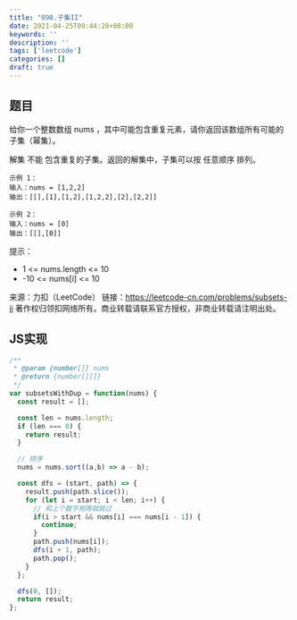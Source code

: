 ```yaml
---
title: "090.子集II"
date: 2021-04-25T09:44:28+08:00
keywords: ''
description: ''
tags: ['leetcode']
categories: []
draft: true
---
```


## 题目

给你一个整数数组 nums ，其中可能包含重复元素，请你返回该数组所有可能的子集（幂集）。

解集 不能 包含重复的子集。返回的解集中，子集可以按 任意顺序 排列。

```
示例 1：
输入：nums = [1,2,2]
输出：[[],[1],[1,2],[1,2,2],[2],[2,2]]

示例 2：
输入：nums = [0]
输出：[[],[0]]
```

提示：

- 1 <= nums.length <= 10
- -10 <= nums[i] <= 10

来源：力扣（LeetCode）
链接：https://leetcode-cn.com/problems/subsets-ii
著作权归领扣网络所有。商业转载请联系官方授权，非商业转载请注明出处。


## JS实现

```javascript
/**
 * @param {number[]} nums
 * @return {number[][]}
 */
var subsetsWithDup = function(nums) {
  const result = [];

  const len = nums.length;
  if (len === 0) {
    return result;
  }

  // 排序
  nums = nums.sort((a,b) => a - b);

  const dfs = (start, path) => {
    result.push(path.slice());
    for (let i = start; i < len; i++) {
      // 和上个数字相等就跳过
      if(i > start && nums[i] === nums[i - 1]) {
        continue;
      }
      path.push(nums[i]);
      dfs(i + 1, path);
      path.pop();
    }
  };

  dfs(0, []);
  return result;
};
```
